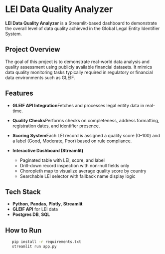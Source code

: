 # LEI Data Quality Analyzer

**LEI Data Quality Analyzer** is a Streamlit-based dashboard to demonstrate the overall level of data quality achieved in the Global Legal Entity Identifier System.

## Project Overview

The goal of this project is to demonstrate real-world data analysis and quality assessment using publicly available financial datasets. It mimics data quality monitoring tasks typically required in regulatory or financial data environments such as GLEIF.

## Features

- **GLEIF API Integration**Fetches and processes legal entity data in real-time.
- **Quality Checks**Performs checks on completeness, address formatting, registration dates, and identifier presence.
- **Scoring System**Each LEI record is assigned a quality score (0–100) and a label (Good, Moderate, Poor) based on rule compliance.
- **Interactive Dashboard (Streamlit)**

  - Paginated table with LEI, score, and label
  - Drill-down record inspection with non-null fields only
  - Choropleth map to visualize average quality score by country
  - Searchable LEI selector with fallback name display logic

## Tech Stack

- **Python**, **Pandas**, **Plotly**, **Streamlit**
- **GLEIF API** for LEI data
- **Postgres DB**, **SQL**

## How to Run

```bash
   pip install -r requirements.txt
   streamlit run app.py
```
